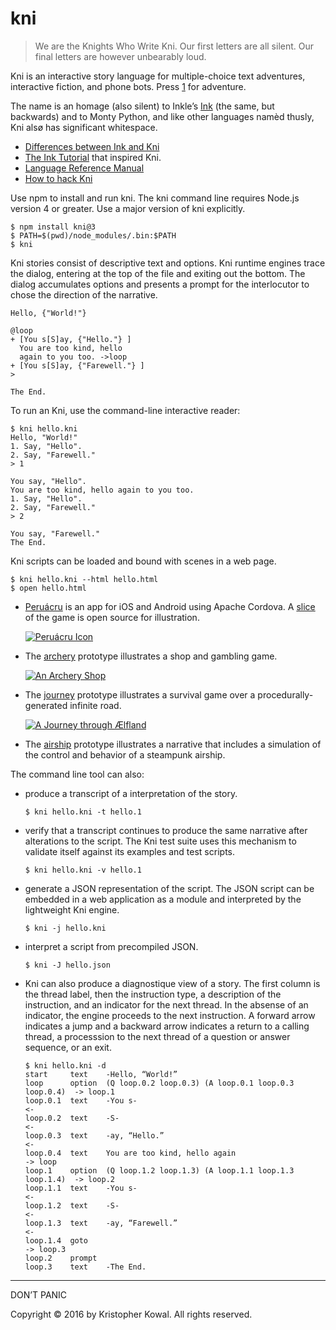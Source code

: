
# kni

> We are the Knights Who Write Kni.
> Our first letters are all silent.
> Our final letters are however unbearably loud.

Kni is an interactive story language for multiple-choice text adventures,
interactive fiction, and phone bots. Press [1][] for adventure.

The name is an homage (also silent) to Inkle’s [Ink][] (the same, but
backwards) and to Monty Python, and like other languages namèd thusly,
Kni alsø has significant whitespace.

[Ink]: https://github.com/inkle/ink
[1]: http://journey.aelf.land

- [Differences between Ink and Kni][INKKNI]
- [The Ink Tutorial][TUTORIAL] that inspired Kni.
- [Language Reference Manual][MANUAL]
- [How to hack Kni][HACKNI]

[INKKNI]: INKKNI.md
[TUTORIAL]: https://github.com/inkle/ink/blob/master/Documentation/WritingWithInk.md
[MANUAL]: MANUAL.md
[HACKNI]: HACKNI.md

Use npm to install and run kni. The kni command line requires Node.js version 4
or greater. Use a major version of kni explicitly.

```
$ npm install kni@3
$ PATH=$(pwd)/node_modules/.bin:$PATH
$ kni
```

Kni stories consist of descriptive text and options.
Kni runtime engines trace the dialog, entering at the top of the file and
exiting out the bottom.
The dialog accumulates options and presents a prompt for the interlocutor to
chose the direction of the narrative.

```
Hello, {"World!"}

@loop
+ [You s[S]ay, {"Hello."} ]
  You are too kind, hello
  again to you too. ->loop
+ [You s[S]ay, {"Farewell."} ]
>

The End.
```

To run an Kni, use the command-line interactive reader:

```
$ kni hello.kni
Hello, "World!"
1. Say, "Hello".
2. Say, "Farewell."
> 1

You say, "Hello".
You are too kind, hello again to you too.
1. Say, "Hello".
2. Say, "Farewell."
> 2

You say, "Farewell."
The End.
```

Kni scripts can be loaded and bound with scenes in a web page.

```
$ kni hello.kni --html hello.html
$ open hello.html
```

- [Peruácru][peruacru] is an app for iOS and Android using Apache Cordova.
  A [slice](https://github.com/kriskowal/peruacru.then.land) of the game is open source for illustration.

  [![Peruácru Icon](https://github.com/kriskowal/kni/raw/master/examples/peruacru.png)][peruacru]

- The [archery][] prototype illustrates a shop and gambling game.

  [![An Archery Shop](https://github.com/kriskowal/kni/raw/master/examples/archery.png)][archery]

- The [journey][] prototype illustrates a survival game over a
  procedurally-generated infinite road.

  [![A Journey through Ælfland](https://github.com/kriskowal/kni/raw/master/examples/journey.png)][journey]

- The [airship][] prototype illustrates a narrative that includes
  a simulation of the control and behavior of a steampunk airship.

[peruacru]: http://peruacru.then.land
[archery]: http://archery.aelf.land
[journey]: http://journey.aelf.land
[airship]: http://airship.aelf.land

The command line tool can also:

- produce a transcript of a interpretation of the story.

  ```
  $ kni hello.kni -t hello.1
  ```

- verify that a transcript continues to produce the same narrative after
  alterations to the script. The Kni test suite uses this mechanism to
  validate itself against its examples and test scripts.

  ```
  $ kni hello.kni -v hello.1
  ```

- generate a JSON representation of the script. The JSON script can be embedded
  in a web application as a module and interpreted by the lightweight Kni
  engine.

  ```
  $ kni -j hello.kni
  ```

- interpret a script from precompiled JSON.

  ```
  $ kni -J hello.json
  ```

- Kni can also produce a diagnostique view of a story. The first column is
  the thread label, then the instruction type, a description of the
  instruction, and an indicator for the next thread. In the absense of an
  indicator, the engine proceeds to the next instruction. A forward arrow
  indicates a jump and a backward arrow indicates a return to a calling thread,
  a processsion to the next thread of a question or answer sequence, or an
  exit.

  ```
  $ kni hello.kni -d
  start     text    -Hello, “World!”
  loop      option  (Q loop.0.2 loop.0.3) (A loop.0.1 loop.0.3 loop.0.4)  -> loop.1
  loop.0.1  text    -You s-                                               <-
  loop.0.2  text    -S-                                                   <-
  loop.0.3  text    -ay, “Hello.”                                         <-
  loop.0.4  text    You are too kind, hello again                         -> loop
  loop.1    option  (Q loop.1.2 loop.1.3) (A loop.1.1 loop.1.3 loop.1.4)  -> loop.2
  loop.1.1  text    -You s-                                               <-
  loop.1.2  text    -S-                                                   <-
  loop.1.3  text    -ay, “Farewell.”                                      <-
  loop.1.4  goto                                                          -> loop.3
  loop.2    prompt
  loop.3    text    -The End.
  ```

---

DON’T PANIC

Copyright © 2016 by Kristopher Kowal.
All rights reserved.
